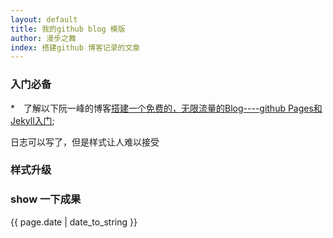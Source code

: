 ```yaml
---
layout: default
title: 我的github blog 模版
author: 漫步之舞
index: 搭建github 博客记录的文章
---
```



### 入门必备

*　了解以下阮一峰的博客[搭建一个免费的，无限流量的Blog----github Pages和Jekyll入门](http://www.ruanyifeng.com/blog/2012/08/blogging_with_jekyll.html);　

日志可以写了，但是样式让人难以接受

### 样式升级

### show 一下成果


{{ page.date | date_to_string }}
